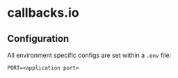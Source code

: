 # callbacks.io

## Configuration

All environment specific configs are set within a ``.env`` file:

    PORT=<application port>
